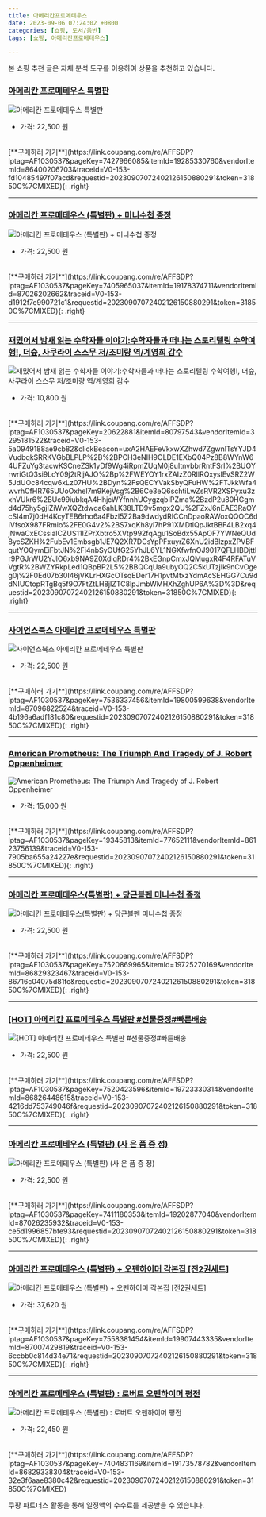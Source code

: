 ```yaml
---
title: 아메리칸프로메테우스
date: 2023-09-06 07:24:02 +0800
categories: [쇼핑, 도서/음반]
tags: [쇼핑, 아메리칸프로메테우스]

---
```


본 쇼핑 추천 글은 자체 분석 도구를 이용하여 상품을 추천하고 있습니다.
### [아메리칸 프로메테우스 특별판](https://link.coupang.com/re/AFFSDP?lptag=AF1030537&pageKey=7427966085&itemId=19285330760&vendorItemId=86400206703&traceid=V0-153-fd10485497f07acd&requestid=20230907072402126150880291&token=31850C%7CMIXED)
![아메리칸 프로메테우스 특별판](https://ads-partners.coupang.com/image1/gQ_ihBvtVfaMWyMmgUXAYq1awejjnY-TM-PLBTRZr-OW89oMgjey9gl339QHuinNA27kn4P-mbzVYNumF7IMGyVsJY3SCOvKb9n_hl_RU_60hJFgojClxftnDaftle8sZ-AI_snf1LN81P7S7JauC9DW_IUueGNVZLFvWWk8jQgsvJNe8UeUbUKroklhRz38xC-rECFV_P0YAM9tVgeM1U0uMLOfHIf0PbKwh9O7wjt9zNo3YtdjIfqsaoAZofW0c_hj1hh3Ew==)
- 가격: 22,500 원
<br>
[**구매하러 가기**](https://link.coupang.com/re/AFFSDP?lptag=AF1030537&pageKey=7427966085&itemId=19285330760&vendorItemId=86400206703&traceid=V0-153-fd10485497f07acd&requestid=20230907072402126150880291&token=31850C%7CMIXED){: .right}
<br>

---

### [아메리칸 프로메테우스 (특별판) + 미니수첩 증정](https://link.coupang.com/re/AFFSDP?lptag=AF1030537&pageKey=7405965037&itemId=19178374711&vendorItemId=87026202662&traceid=V0-153-d1912f7e990721c1&requestid=20230907072402126150880291&token=31850C%7CMIXED)
![아메리칸 프로메테우스 (특별판) + 미니수첩 증정](https://ads-partners.coupang.com/image1/w227ZZpbN9yR-Ku3w-rRd2EL2Prw3yRXd29aGfmtKAtxW5hDIt2GAvQ9xz1Mu4cwo95Q_6JMEZ14Tvc5KWbJX91GULYNXUKd8vm8LzvwJJ0yP6tk7z1ahk9eJ_F9YL-gkion4VwcOfNbltUBQS_Dpmc-H4Z4ay1evKkHQEpTrCUWXjtLfD80JzLANTFtGZ7Ug04QZosfYCqn621yiVaKfYkgH2TZocNSkDGVbZX5G97QyY9pnhrWmnFKgawa0ghX2DwQ1QCN_T9SO_xIJY1pCWDv6dA-XNswmQNWIfynOM6b)
- 가격: 22,500 원
<br>
[**구매하러 가기**](https://link.coupang.com/re/AFFSDP?lptag=AF1030537&pageKey=7405965037&itemId=19178374711&vendorItemId=87026202662&traceid=V0-153-d1912f7e990721c1&requestid=20230907072402126150880291&token=31850C%7CMIXED){: .right}
<br>

---

### [재밌어서 밤새 읽는 수학자들 이야기:수학자들과 떠나는 스토리텔링 수학여행!, 더숲, 사쿠라이 스스무 저/조미량 역/계영희 감수](https://link.coupang.com/re/AFFSDP?lptag=AF1030537&pageKey=20622881&itemId=80797543&vendorItemId=3295181522&traceid=V0-153-5a0949188ae9cb82&clickBeacon=uxA2HAEFeVkxwXZhwd7ZgwnlTsYYJD4VudbqkSRRKVGbBLPLP%2B%2BPCH3eNIH9OLDE1EXbQ04Pz8B8WYnW64UFZuYg3tacwKSCneZSk1yDf9Wg4iRpmZUqM0j8uItnvbbrRntFSrl%2BUOYrwriGtQ3si9LoY09j2tRljAJO%2Bp%2FWEYOY1rxZAIzZ0RIlRQxyslEvSRZ2W5JdUOc84cqw6xLz07HU%2BDyn%2FsQECYVakSbyQFuHW%2FTJkkWfa4wvrhCfHR765UUoOxhel7m9KejVsg%2B6Ce3eQ6schtiLwZsRVR2XSPyxu3zxhVUkr6%2BUc99iubkqA4HhjcWYfnnhUCygzqbIPZma%2BzdP2u80HGgmd4d75hy5gjIZiWwXQZtdwqa6ahLK38LTD9v5mgx2QU%2FZxJ6nEAE3RaOYcSI4m7j0dH4KcyTEB6rho6a4Fbzl5Z2Ba9dwdydRICCnDpaoRAWoxQQOC6dIVfsoX987FRmio%2FE0G4v2%2BS7xqKh8yl7hP91XMDtlQpJktBBF4LB2xq4jNwaCxECssialCZUS11lZPrXbtro5XVtp992fqAgu1SoBdx55ApOF7YWNeQUd8ycSZKH%2FubEv1Embsgb1JE7Q2XR7DCsYpPFxuyrZ6XnU2idBlzpxZPVBFqutYOQymEiFbtJN%2Fi4nbSyOUfG25YhJL6YL1NGXfwfnOJ9017QFLHBDjttIr9PGJrWU2YJlO6xb9NA9Z0XdlqRDr4%2BkEGnpCmxJQMugxR4F4RFATuVVgtR%2BWZYRkpLed1QBpBP2L5%2BBQCqUa9ubyOQ2C5kUTzjIk9nCvOgeg0j%2F0Ed07b30I46jVKLrHXGcOTsqEDer17H1pvtMtxzYdmAcSEHGG7Cu9ddNIUCtopRTgBq5f9O7FtZtLH8jIZTC8lpJmbWMHXhZghUP6A%3D%3D&requestid=20230907072402126150880291&token=31850C%7CMIXED)
![재밌어서 밤새 읽는 수학자들 이야기:수학자들과 떠나는 스토리텔링 수학여행!, 더숲, 사쿠라이 스스무 저/조미량 역/계영희 감수](https://ads-partners.coupang.com/image1/Oo8ftxdlYmvGbAKcOpl3MX5a6WsJnp2A2l_z9YfuDxOKTqoZVmEd-HF6eSiu6fc30amwQhFWeRqI4BbEZ5WDaS-Mf5VEKRQwpdLRatOz51Wz_ACjg--m0XXmk6UWrtBJicm3lcuaTkNOBaj6rI3Nmq1UhECnJgOR_EELMqutoDqtodB6ebNEdOMkZcoU8mRpkIZFn1KMZOnpiXjRuG2WRjuWRW7M35-5Z93J1QeCHKA7zpBaAAtoLaE3m7ojz0d8OFinLGVxAHAyQ5iXShnVCxpX9YuzuvMPWgUbTW_w1JMGuSA=)
- 가격: 10,800 원
<br>
[**구매하러 가기**](https://link.coupang.com/re/AFFSDP?lptag=AF1030537&pageKey=20622881&itemId=80797543&vendorItemId=3295181522&traceid=V0-153-5a0949188ae9cb82&clickBeacon=uxA2HAEFeVkxwXZhwd7ZgwnlTsYYJD4VudbqkSRRKVGbBLPLP%2B%2BPCH3eNIH9OLDE1EXbQ04Pz8B8WYnW64UFZuYg3tacwKSCneZSk1yDf9Wg4iRpmZUqM0j8uItnvbbrRntFSrl%2BUOYrwriGtQ3si9LoY09j2tRljAJO%2Bp%2FWEYOY1rxZAIzZ0RIlRQxyslEvSRZ2W5JdUOc84cqw6xLz07HU%2BDyn%2FsQECYVakSbyQFuHW%2FTJkkWfa4wvrhCfHR765UUoOxhel7m9KejVsg%2B6Ce3eQ6schtiLwZsRVR2XSPyxu3zxhVUkr6%2BUc99iubkqA4HhjcWYfnnhUCygzqbIPZma%2BzdP2u80HGgmd4d75hy5gjIZiWwXQZtdwqa6ahLK38LTD9v5mgx2QU%2FZxJ6nEAE3RaOYcSI4m7j0dH4KcyTEB6rho6a4Fbzl5Z2Ba9dwdydRICCnDpaoRAWoxQQOC6dIVfsoX987FRmio%2FE0G4v2%2BS7xqKh8yl7hP91XMDtlQpJktBBF4LB2xq4jNwaCxECssialCZUS11lZPrXbtro5XVtp992fqAgu1SoBdx55ApOF7YWNeQUd8ycSZKH%2FubEv1Embsgb1JE7Q2XR7DCsYpPFxuyrZ6XnU2idBlzpxZPVBFqutYOQymEiFbtJN%2Fi4nbSyOUfG25YhJL6YL1NGXfwfnOJ9017QFLHBDjttIr9PGJrWU2YJlO6xb9NA9Z0XdlqRDr4%2BkEGnpCmxJQMugxR4F4RFATuVVgtR%2BWZYRkpLed1QBpBP2L5%2BBQCqUa9ubyOQ2C5kUTzjIk9nCvOgeg0j%2F0Ed07b30I46jVKLrHXGcOTsqEDer17H1pvtMtxzYdmAcSEHGG7Cu9ddNIUCtopRTgBq5f9O7FtZtLH8jIZTC8lpJmbWMHXhZghUP6A%3D%3D&requestid=20230907072402126150880291&token=31850C%7CMIXED){: .right}
<br>

---

### [사이언스북스 아메리칸 프로메테우스 특별판](https://link.coupang.com/re/AFFSDP?lptag=AF1030537&pageKey=7536337456&itemId=19800599638&vendorItemId=87096822524&traceid=V0-153-4b196a6adf181c80&requestid=20230907072402126150880291&token=31850C%7CMIXED)
![사이언스북스 아메리칸 프로메테우스 특별판](https://ads-partners.coupang.com/image1/HIo57fI_fwQP_e3RHGI2fQgwm_cjD4EJjdUKEJ5rFTYWBafsKmplrYQsRDzyf7mTeE_Ng8WNlvC9rlPpj8ur6Quxn63cXoP1BU0YDZLgATfJAlLqvPFvK2pEgZUYWsAaiXqjhXzz0g_bFY0O5_VnIDrsyv1zhosdEmUMDuplMdr366iYR7klQ2co67Z1RNx2Hj5HThmcK5NOnPMDJiHTOK3mDsQbNF955eYb93J0cQ1715lTy3fxIPKU7KGgZnTmmzSdkT5YAWraC1xrS5A1MpTTpMvOLNM2aTvAXrROR-w=)
- 가격: 22,500 원
<br>
[**구매하러 가기**](https://link.coupang.com/re/AFFSDP?lptag=AF1030537&pageKey=7536337456&itemId=19800599638&vendorItemId=87096822524&traceid=V0-153-4b196a6adf181c80&requestid=20230907072402126150880291&token=31850C%7CMIXED){: .right}
<br>

---

### [American Prometheus: The Triumph And Tragedy of J. Robert Oppenheimer](https://link.coupang.com/re/AFFSDP?lptag=AF1030537&pageKey=19345813&itemId=77652111&vendorItemId=86123756139&traceid=V0-153-7905ba655a24227e&requestid=20230907072402126150880291&token=31850C%7CMIXED)
![American Prometheus: The Triumph And Tragedy of J. Robert Oppenheimer](https://ads-partners.coupang.com/image1/4SA7Xkr5l-WlXUzA4ca8jZjoE3U92vZxnOwoKpQvH9K_l22yQICYoXcpyGK-dUq8Kq9s82hjtyiBJnZsKkF9tCTD8bggytRo-gHb3m3UZTbLUP6g3lwPJf1KgLEy28Z--IotYNoDoJHvVHPEA9MJMqgNHevKbyitSusmHXkWStXuzIzqzFezIbszw-J7H7vWLhxkqVIFRUjluy95DAFno1S0Tqomc3Gomfsw5nwlcqaNaLNOvWuz1QqkmiPJfMt6nuwpx9s3SQxht6FW7i-y2KF84r-NMAHHhQBgKlKDFbNZ)
- 가격: 15,000 원
<br>
[**구매하러 가기**](https://link.coupang.com/re/AFFSDP?lptag=AF1030537&pageKey=19345813&itemId=77652111&vendorItemId=86123756139&traceid=V0-153-7905ba655a24227e&requestid=20230907072402126150880291&token=31850C%7CMIXED){: .right}
<br>

---

### [아메리칸 프로메테우스(특별판) + 당근볼펜 미니수첩 증정](https://link.coupang.com/re/AFFSDP?lptag=AF1030537&pageKey=7520869965&itemId=19725270169&vendorItemId=86829323467&traceid=V0-153-86716c04075d81fc&requestid=20230907072402126150880291&token=31850C%7CMIXED)
![아메리칸 프로메테우스(특별판) + 당근볼펜 미니수첩 증정](https://ads-partners.coupang.com/image1/IIQ-P1yyfDbI0dd2IBWB1MLLCGfz_lfCQvBwqf_aTDdlqtyH2hIPoEKxn-I2mXBkcgRbip0g6f1e821INbxyNh4Z22C1ubFSC2Py00QnvDZL-xWQTRd5CD8qffsVLrnbe09DtdShULcEmXs4rEIvITKt5eZx6VNj9J2WejlYWzrg07NqaeNCZ_rhGBQtzUKwomiyE2IQBfro_wy6cyhG6fvGKZN2RxlJZkf-Vc--iPk9sB2dlO_4t91k1XJRDk0UmqCp0UtyP8gw2WYoF9BMGKi9ml9OgIcRdbDMgGRpVSY=)
- 가격: 22,500 원
<br>
[**구매하러 가기**](https://link.coupang.com/re/AFFSDP?lptag=AF1030537&pageKey=7520869965&itemId=19725270169&vendorItemId=86829323467&traceid=V0-153-86716c04075d81fc&requestid=20230907072402126150880291&token=31850C%7CMIXED){: .right}
<br>

---

### [[HOT] 아메리칸 프로메테우스 특별판 #선물증정#빠른배송](https://link.coupang.com/re/AFFSDP?lptag=AF1030537&pageKey=7520423596&itemId=19723330314&vendorItemId=86826448615&traceid=V0-153-4216dd753749046f&requestid=20230907072402126150880291&token=31850C%7CMIXED)
![[HOT] 아메리칸 프로메테우스 특별판 #선물증정#빠른배송](https://ads-partners.coupang.com/image1/dnsBrTwWdZKOt_dydkLXgR8F0YGkSbTCK7YodZX5T-KdYPmqAFG0a9ou6DFbRRxOt1hk7Jc3-Bq56_HebvTD0XfN-_NLH2VblgY4NxdvFSVoPqhaCSVGzpzrKPCxC4HLROEbH8sQmPS5Zw5sOpE8SmO_dbpGHNqgJiRql6CDZa0aDHa6azabUpU9h6Bmiw5jHVX_4oC_A0rfetEyEoOOGQm-6kInbEMyDBZhGFdESfjrOGh6DCwy5sBtgfDRAjkKRc3KXtZJ3HCmFmreS-bALZuJY5RmP8VqI4iACz2DbiM=)
- 가격: 22,500 원
<br>
[**구매하러 가기**](https://link.coupang.com/re/AFFSDP?lptag=AF1030537&pageKey=7520423596&itemId=19723330314&vendorItemId=86826448615&traceid=V0-153-4216dd753749046f&requestid=20230907072402126150880291&token=31850C%7CMIXED){: .right}
<br>

---

### [아메리칸 프로메테우스 (특별판) (사 은 품 증 정)](https://link.coupang.com/re/AFFSDP?lptag=AF1030537&pageKey=7411180353&itemId=19202877040&vendorItemId=87026235932&traceid=V0-153-ce5d1996857bfe93&requestid=20230907072402126150880291&token=31850C%7CMIXED)
![아메리칸 프로메테우스 (특별판) (사 은 품 증 정)](https://ads-partners.coupang.com/image1/XsexUTAoxmZE8v-PXsWV71SCQZfhV1VK297oKpxEUVP8-RiqmFFbRvmLmXxQF59VuIc7jZazzDF1Wb0s3yCjN2FH7nNo0S-legqFgYPnpNnK88qNCL78YV8RitnwEnvOvWZ2mOVOf98o7c7hAH-W62B79pscSYDbhEXihkE0r7T3ZFpnNmarXJZQW7kXAs_J6tml3LCHiBnGdqR06kx-_TPBldqiQItpipKvZCRFxpOdHe3H2dyIgZDfmc3Me6aiKg80SpFRqlp-FnO7XSQbKYsiuEHZ2JOOXZN6xXuSVA==)
- 가격: 22,500 원
<br>
[**구매하러 가기**](https://link.coupang.com/re/AFFSDP?lptag=AF1030537&pageKey=7411180353&itemId=19202877040&vendorItemId=87026235932&traceid=V0-153-ce5d1996857bfe93&requestid=20230907072402126150880291&token=31850C%7CMIXED){: .right}
<br>

---

### [아메리칸 프로메테우스 (특별판) + 오펜하이머 각본집 [전2권세트]](https://link.coupang.com/re/AFFSDP?lptag=AF1030537&pageKey=7558381454&itemId=19907443335&vendorItemId=87007429819&traceid=V0-153-6ccbb0c814d34e71&requestid=20230907072402126150880291&token=31850C%7CMIXED)
![아메리칸 프로메테우스 (특별판) + 오펜하이머 각본집 [전2권세트]](https://ads-partners.coupang.com/image1/rstRAouhPqFu_1_LrsUJwGsxZEieYD7O6vtnjMvc8nfcuqC43B4C4U3F_LxcXbKIiLupVM-i_7H7EHZ86Egi98I-4_pytOB9-Q4aqZwkGGF51SvrenThnoCuGR8QeTk7ZlSDqTE-3k2d0JyBQDJmZ9tb6cePPZdrf8W2Zr45jLkQ3PrQSAp9ztdJOcshWSPsTrvZFa1S1BpRgoJfnX5Qe2bRrw6iT8GGSQ8E9mlNv_FcEM8ss465uLdoOpaAkDG4Si2B2JVO_q3s5VQdEioBc0-HBsJUSpmIp92q44HB4ik=)
- 가격: 37,620 원
<br>
[**구매하러 가기**](https://link.coupang.com/re/AFFSDP?lptag=AF1030537&pageKey=7558381454&itemId=19907443335&vendorItemId=87007429819&traceid=V0-153-6ccbb0c814d34e71&requestid=20230907072402126150880291&token=31850C%7CMIXED){: .right}
<br>

---

### [아메리칸 프로메테우스 (특별판) : 로버트 오펜하이머 평전](https://link.coupang.com/re/AFFSDP?lptag=AF1030537&pageKey=7404831169&itemId=19173578782&vendorItemId=86829338304&traceid=V0-153-32e3f6aae8380c42&requestid=20230907072402126150880291&token=31850C%7CMIXED)
![아메리칸 프로메테우스 (특별판) : 로버트 오펜하이머 평전](https://ads-partners.coupang.com/image1/DmTfFWrIbHhmJvHADigUKcmrbSFRxbSHYm0ecC4g2I_C1xUnMN6J4dbX6pSp18Nk4zl0FqFRAyexcW2cOO1NW3_jm3TOiVxiA0XF5yAOeJsTO8H9WYp8HUa9BwK-fwJBo72YBMaOOoEtFLyWF20rxL0zaPqr2rdj9N3O6DtVphJVxNaXVvUXRdAkvAThkL9fm3BXxQQgbcOMhwHlVtG_HeMvATJSZDrmyuN_nYo-yi6zuX7CmwlHvqoaN8U_vFBOzYQfiqfMhjHZya5ZXVoONGaTWOQJCCcsGfvjPt_xTtg=)
- 가격: 22,450 원
<br>
[**구매하러 가기**](https://link.coupang.com/re/AFFSDP?lptag=AF1030537&pageKey=7404831169&itemId=19173578782&vendorItemId=86829338304&traceid=V0-153-32e3f6aae8380c42&requestid=20230907072402126150880291&token=31850C%7CMIXED)


쿠팡 파트너스 활동을 통해 일정액의 수수료를 제공받을 수 있습니다.
